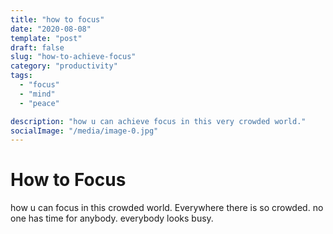 ```yaml
---
title: "how to focus"
date: "2020-08-08"
template: "post"
draft: false
slug: "how-to-achieve-focus"
category: "productivity"
tags:
  - "focus"
  - "mind"
  - "peace"

description: "how u can achieve focus in this very crowded world."
socialImage: "/media/image-0.jpg"
---
```

# How to Focus
how u can focus in this crowded world. Everywhere there is so crowded.
no one has time for anybody. everybody looks busy.
